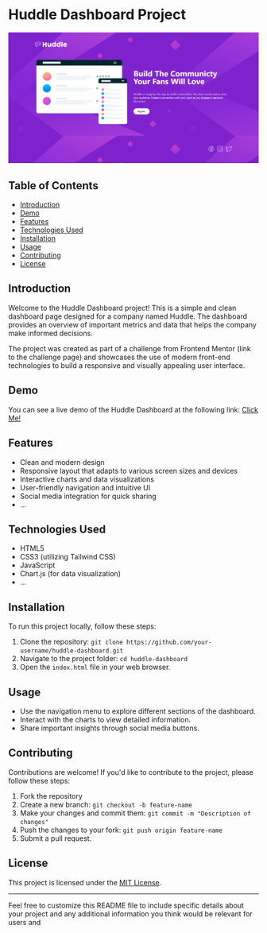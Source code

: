 # Huddle Dashboard Project

<div align="center">
  <img src="Screenshot 2023-07-26 230107.png" alt="Project Image">
</div>

## Table of Contents
- [Introduction](#introduction)
- [Demo](#demo)
- [Features](#features)
- [Technologies Used](#technologies-used)
- [Installation](#installation)
- [Usage](#usage)
- [Contributing](#contributing)
- [License](#license)

## Introduction

Welcome to the Huddle Dashboard project! This is a simple and clean dashboard page designed for a company named Huddle. The dashboard provides an overview of important metrics and data that helps the company make informed decisions.

The project was created as part of a challenge from Frontend Mentor (link to the challenge page) and showcases the use of modern front-end technologies to build a responsive and visually appealing user interface.

## Demo

You can see a live demo of the Huddle Dashboard at the following link: <a href="https://gaurav23v.github.io/Huddle_Landing_Page/">Click Me!</a>

## Features

- Clean and modern design
- Responsive layout that adapts to various screen sizes and devices
- Interactive charts and data visualizations
- User-friendly navigation and intuitive UI
- Social media integration for quick sharing
- ...

## Technologies Used

- HTML5
- CSS3 (utilizing Tailwind CSS)
- JavaScript
- Chart.js (for data visualization)
- ...

## Installation

To run this project locally, follow these steps:

1. Clone the repository: `git clone https://github.com/your-username/huddle-dashboard.git`
2. Navigate to the project folder: `cd huddle-dashboard`
3. Open the `index.html` file in your web browser.

## Usage

- Use the navigation menu to explore different sections of the dashboard.
- Interact with the charts to view detailed information.
- Share important insights through social media buttons.

## Contributing

Contributions are welcome! If you'd like to contribute to the project, please follow these steps:

1. Fork the repository
2. Create a new branch: `git checkout -b feature-name`
3. Make your changes and commit them: `git commit -m "Description of changes"`
4. Push the changes to your fork: `git push origin feature-name`
5. Submit a pull request.

## License

This project is licensed under the [MIT License](LICENSE).

---

Feel free to customize this README file to include specific details about your project and any additional information you think would be relevant for users and
